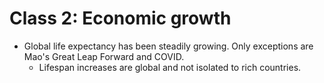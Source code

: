 # Class 2: Economic growth

- Global life expectancy has been steadily growing. Only exceptions are Mao's Great Leap Forward and COVID.
  - Lifespan increases are global and not isolated to rich countries.
